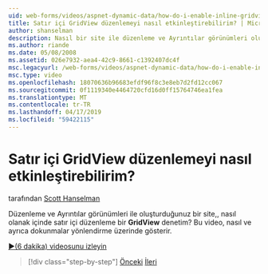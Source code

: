 ```yaml
---
uid: web-forms/videos/aspnet-dynamic-data/how-do-i-enable-inline-gridview-editing
title: Satır içi GridView düzenlemeyi nasıl etkinleştirebilirim? | Microsoft Docs
author: shanselman
description: Nasıl bir site ile düzenleme ve Ayrıntılar görünümleri oluşturduktan sonra satır içi GridView denetiminde düzenlemeyi etkinleştir? Bu videoda touc nasıl ve aynı zamanda gösterir...
ms.author: riande
ms.date: 05/08/2008
ms.assetid: 026e7932-aea4-42c9-8661-c1392407dc4f
msc.legacyurl: /web-forms/videos/aspnet-dynamic-data/how-do-i-enable-inline-gridview-editing
msc.type: video
ms.openlocfilehash: 18070636b96683efdf96f8c3e8eb7d2fd12cc067
ms.sourcegitcommit: 0f1119340e4464720cfd16d0ff15764746ea1fea
ms.translationtype: MT
ms.contentlocale: tr-TR
ms.lasthandoff: 04/17/2019
ms.locfileid: "59422115"
---
```

# <a name="how-do-i-enable-inline-gridview-editing"></a>Satır içi GridView düzenlemeyi nasıl etkinleştirebilirim?

tarafından [Scott Hanselman](https://github.com/shanselman)

Düzenleme ve Ayrıntılar görünümleri ile oluşturduğunuz bir site,, nasıl olanak içinde satır içi düzenleme bir **GridView** denetim? Bu video, nasıl ve ayrıca dokunmalar yönlendirme üzerinde gösterir.

[&#9654;(6 dakika) videosunu izleyin](https://channel9.msdn.com/Blogs/ASP-NET-Site-Videos/how-do-i-enable-inline-gridview-editing)

> [!div class="step-by-step"]
> [Önceki](your-first-scaffold-and-what-is-dynamic-data.md)
> [İleri](how-do-i-change-how-my-fields-render.md)
